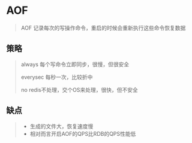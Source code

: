 # AOF

> AOF 记录每次的写操作命令，重启的时候会重新执行这些命令恢复数据

## 策略

> always 每个写命令立即同步，很慢，但很安全
>
> everysec 每秒一次，比较折中
>
> no   redis不处理，交个OS来处理，很快，但不安全

## 缺点

> * 生成的文件大，恢复速度慢
> * 相对而言开启AOF的QPS比RDB的QPS性能低



